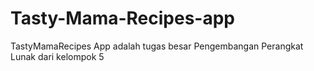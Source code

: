 # Tasty-Mama-Recipes-app

TastyMamaRecipes App adalah tugas besar Pengembangan Perangkat Lunak dari kelompok 5
